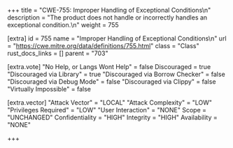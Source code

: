 +++
title = "CWE-755: Improper Handling of Exceptional Conditions\n"
description = "The product does not handle or incorrectly handles an exceptional condition.\n"
weight = 755

[extra]
id = 755
name = "Improper Handling of Exceptional Conditions\n"
url = "https://cwe.mitre.org/data/definitions/755.html"
class = "Class"
rust_docs_links = []
parent = "703"

[extra.vote]
"No Help, or Langs Wont Help" = false
Discouraged = true
"Discouraged via Library" = true
"Discouraged via Borrow Checker" = false
"Discouraged via Debug Mode" = false
"Discouraged via Clippy" = false
"Virtually Impossible" = false

[extra.vector]
"Attack Vector" = "LOCAL"
"Attack Complexity" = "LOW"
"Privileges Required" = "LOW"
"User Interaction" = "NONE"
Scope = "UNCHANGED"
Confidentiality = "HIGH"
Integrity = "HIGH"
Availability = "NONE"

+++